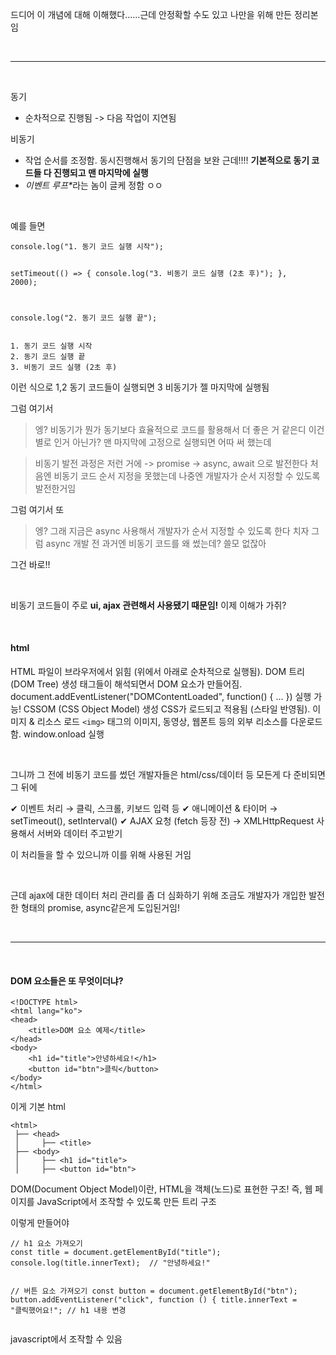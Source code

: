 <p>드디어 이 개념에 대해 이해했다......근데 안정확할 수도 있고
나만을 위해 만든 정리본임</p>
<br />

<hr />
<br />

<p>동기</p>
<ul>
<li>순차적으로 진행됨 -&gt; 다음 작업이 지연됨</li>
</ul>
<p>비동기 </p>
<ul>
<li>작업 순서를 조정함. 동시진행해서 동기의 단점을 보완
근데!!!! <strong>기본적으로 동기 코드들 다 진행되고 맨 마지막에 실행</strong></li>
<li><em>이벤트 루프*</em>라는 놈이 글케 정함 ㅇㅇ</li>
</ul>
<br />

<p>예를 들면</p>
<pre><code class="language-js">console.log(&quot;1. 동기 코드 실행 시작&quot;);

setTimeout(() =&gt; {
    console.log(&quot;3. 비동기 코드 실행 (2초 후)&quot;);
}, 2000);

console.log(&quot;2. 동기 코드 실행 끝&quot;);</code></pre>
<pre><code>1. 동기 코드 실행 시작
2. 동기 코드 실행 끝
3. 비동기 코드 실행 (2초 후)</code></pre><p>이런 식으로 1,2 동기 코드들이 실행되면 3 비동기가 젤 마지막에 실행됨</p>
<p>그럼 여기서</p>
<blockquote>
<p>엥? 비동기가 뭔가 동기보다 효율적으로 코드를 활용해서 더 좋은 거 같은디 이건 별로 인거 아닌가? 맨 마지막에 고정으로 실행되면 어따 써 했는데</p>
</blockquote>
<blockquote>
<p>비동기 발전 과정은
저런 거에 -&gt; promise -&gt; async, await 으로 발전한다
처음엔 비동기 코드 순서 지정을 못했는데  나중엔 개발자가 순서 지정할 수 있도록 발전한거임</p>
</blockquote>
<p>그럼 여기서 또</p>
<blockquote>
<p>엥? 그래 지금은 async 사용해서 개발자가 순서 지정할 수 있도록 한다 치자
그럼 async 개발 전 과거엔 비동기 코드를 왜 썼는데? 쓸모 없잖아</p>
</blockquote>
<p>그건 바로!!</p>
<br />

<p>비동기 코드들이 주로 <strong>ui, ajax 관련해서 사용됐기 때문임!</strong>
이제 이해가 가쥐?</p>
<br />

<h4 id="html">html</h4>
<p>HTML 파일이 브라우저에서 읽힘 (위에서 아래로 순차적으로 실행됨).
DOM 트리(DOM Tree) 생성
태그들이 해석되면서 DOM 요소가 만들어짐.
document.addEventListener(&quot;DOMContentLoaded&quot;, function() { ... }) 실행 가능!
CSSOM (CSS Object Model) 생성
CSS가 로드되고 적용됨 (스타일 반영됨).
이미지 &amp; 리소스 로드
<code>&lt;img&gt;</code> 태그의 이미지, 동영상, 웹폰트 등의 외부 리소스를 다운로드함.
window.onload 실행</p>
<br />

<p>그니까 그 전에 비동기 코드를 썼던 개발자들은
html/css/데이터 등 모든게 다 준비되면 그 뒤에</p>
<p>✔ 이벤트 처리 → 클릭, 스크롤, 키보드 입력 등
✔ 애니메이션 &amp; 타이머 → setTimeout(), setInterval()
✔ AJAX 요청 (fetch 등장 전) → XMLHttpRequest 사용해서 서버와 데이터 주고받기</p>
<p>이 처리들을 할 수 있으니까 이를 위해 사용된 거임</p>
<br />

<p>근데 ajax에 대한 데이터 처리 관리를 좀 더 심화하기 위해
조금도 개발자가 개입한 발전한 형태의 promise, async같은게 도입된거임!</p>
<br />

<hr />
<br />

<h4 id="dom-요소들은-또-무엇이더냐">DOM 요소들은 또 무엇이더냐?</h4>
<pre><code class="language-html">&lt;!DOCTYPE html&gt;
&lt;html lang=&quot;ko&quot;&gt;
&lt;head&gt;
    &lt;title&gt;DOM 요소 예제&lt;/title&gt;
&lt;/head&gt;
&lt;body&gt;
    &lt;h1 id=&quot;title&quot;&gt;안녕하세요!&lt;/h1&gt;
    &lt;button id=&quot;btn&quot;&gt;클릭&lt;/button&gt;
&lt;/body&gt;
&lt;/html&gt;</code></pre>
<p>이게 기본 html</p>
<pre><code class="language-html">&lt;html&gt;
 ├── &lt;head&gt;
 │     ├── &lt;title&gt;
 ├── &lt;body&gt;
 │     ├── &lt;h1 id=&quot;title&quot;&gt;
 │     ├── &lt;button id=&quot;btn&quot;&gt;</code></pre>
<p>DOM(Document Object Model)이란, HTML을 객체(노드)로 표현한 구조!
즉, 웹 페이지를 JavaScript에서 조작할 수 있도록 만든 트리 구조</p>
<p>이렇게 만들어야</p>
<pre><code class="language-javascript">// h1 요소 가져오기
const title = document.getElementById(&quot;title&quot;);
console.log(title.innerText);  // &quot;안녕하세요!&quot;

// 버튼 요소 가져오기
const button = document.getElementById(&quot;btn&quot;);
button.addEventListener(&quot;click&quot;, function () {
    title.innerText = &quot;클릭했어요!&quot;;  // h1 내용 변경</code></pre>
<p>javascript에서 조작할 수 있음</p>